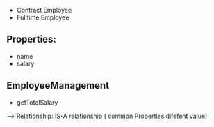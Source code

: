 - Contract Employee
- Fulltime Employee

## Properties:

- name
- salary

## EmployeeManagement

- getTotalSalary

--> Relationship: IS-A relationship ( common Properties difefent value)
